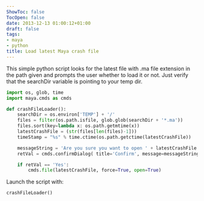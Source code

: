 ```yaml
---
ShowToc: false
TocOpen: false
date: 2013-12-13 01:00:12+01:00
draft: false
tags:
- maya
- python
title: Load latest Maya crash file
---
```


This simple python script looks for the latest file with .ma file extension in the path given and prompts the user whether to load it or not. Just verify that the searchDir variable is pointing to your temp dir.



```python
import os, glob, time
import maya.cmds as cmds

def crashFileLoader():
    searchDir = os.environ['TEMP'] + '/'
    files = filter(os.path.isfile, glob.glob(searchDir + '*.ma'))
    files.sort(key=lambda x: os.path.getmtime(x))
    latestCrashFile = (str(files[len(files)-1]))
    timeStamp = "%s" % time.ctime(os.path.getctime(latestCrashFile))

    messageString = 'Are you sure you want to open ' + latestCrashFile + ' created on ' + timeStamp + '?'
    retVal = cmds.confirmDialog( title='Confirm', message=messageString, button=['Yes','No'], defaultButton='Yes', cancelButton='No', dismissString='No' )

    if retVal == 'Yes':
        cmds.file(latestCrashFile, force=True, open=True)
```

Launch the script with:

```python
crashFileLoader()
```